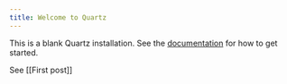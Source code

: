 ```yaml
---
title: Welcome to Quartz
---
```


This is a blank Quartz installation.
See the [documentation](https://quartz.jzhao.xyz) for how to get started.

See [[First post]]